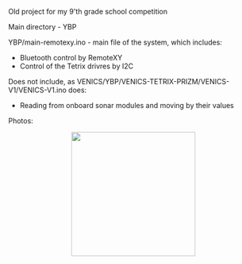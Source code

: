 Old project for my 9'th grade school competition

Main directory - YBP

YBP/main-remotexy.ino - main file of the system, which includes:
- Bluetooth control by RemoteXY
- Control of the Tetrix drivres by I2C

Does not include, as VENICS/YBP/VENICS-TETRIX-PRIZM/VENICS-V1/VENICS-V1.ino does:
- Reading from onboard sonar modules and moving by their values

Photos:
<p align="center"><img src="buildroot/photos/venics-1.jpeg" height="250" alt="" /></p>
